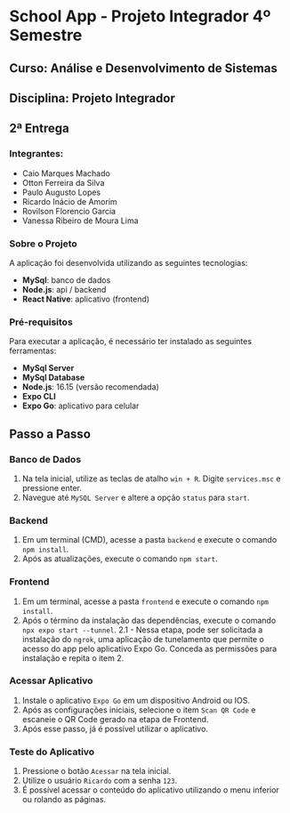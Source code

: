 # School App - Projeto Integrador 4º Semestre
## Curso: Análise e Desenvolvimento de Sistemas
## Disciplina: Projeto Integrador
## 2ª Entrega

### Integrantes:
- Caio Marques Machado
- Otton Ferreira da Silva
- Paulo Augusto Lopes
- Ricardo Inácio de Amorim
- Rovilson Florencio Garcia
- Vanessa Ribeiro de Moura Lima

### Sobre o Projeto
A aplicação foi desenvolvida utilizando as seguintes tecnologias:
- **MySql**: banco de dados
- **Node.js**: api / backend
- **React Native**: aplicativo (frontend)

### Pré-requisitos
Para executar a aplicação, é necessário ter instalado as seguintes ferramentas:

- **MySql Server**
- **MySql Database**
- **Node.js**: 16.15 (versão recomendada)
- **Expo CLI**
- **Expo Go**: aplicativo para celular

## Passo a Passo
### Banco de Dados
1. Na tela inicial, utilize as teclas de atalho ``win + R``. Digite ``services.msc`` e pressione enter.
2. Navegue até ``MySQL Server`` e altere a opção ``status`` para ``start``.

### Backend
1. Em um terminal (CMD), acesse a pasta ``backend`` e execute o comando ``npm install``.
2. Após as atualizações, execute o comando ``npm start``.

### Frontend
1. Em um terminal, acesse a pasta ``frontend`` e execute o comando ``npm install``.
2. Após o término da instalação das dependências, execute o comando ``npx expo start --tunnel``.
2.1 - Nessa etapa, pode ser solicitada a instalação do ``ngrok``, uma aplicação de tunelamento que permite o acesso do app pelo aplicativo Expo Go. Conceda as permissões para instalação e repita o item 2.

### Acessar Aplicativo
1. Instale o aplicativo ``Expo Go`` em um  dispositivo Android ou IOS.
2. Após as configurações iniciais, selecione o item ``Scan QR Code`` e escaneie o QR Code gerado na etapa de Frontend.
3. Após esse passo, já é possível utilizar o aplicativo.

### Teste do Aplicativo
1. Pressione o botão ``Acessar`` na tela inicial.
2. Utilize o usuário ``Ricardo`` com a senha ``123``.
3. É possível acessar o conteúdo do aplicativo utilizando o menu inferior ou rolando as páginas.
